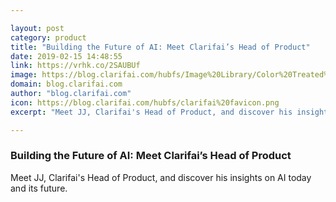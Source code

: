```yaml
---

layout: post
category: product
title: "Building the Future of AI: Meet Clarifai’s Head of Product"
date: 2019-02-15 14:48:55
link: https://vrhk.co/2SAUBUf
image: https://blog.clarifai.com/hubfs/Image%20Library/Color%20Treated%20Images/Clarifai_Presentation_Image_fistbump.png#keepProtocol
domain: blog.clarifai.com
author: "blog.clarifai.com"
icon: https://blog.clarifai.com/hubfs/clarifai%20favicon.png
excerpt: "Meet JJ, Clarifai's Head of Product, and discover his insights on AI today and its future."

---
```


### Building the Future of AI: Meet Clarifai’s Head of Product

Meet JJ, Clarifai's Head of Product, and discover his insights on AI today and its future.